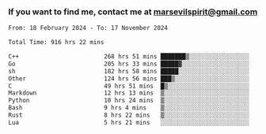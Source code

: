 ### If you want to find me, contact me at marsevilspirit@gmail.com

<!--
**marsevilspirit/marsevilspirit** is a ✨ _special_ ✨ repository because its `README.md` (this file) appears on your GitHub profile.

Here are some ideas to get you started:

- 🔭 I’m currently working on ...
- 🌱 I’m currently learning ...
- 👯 I’m looking to collaborate on ...
- 🤔 I’m looking for help with ...
- 💬 Ask me about ...
- 📫 How to reach me: ...
- 😄 Pronouns: ...
- ⚡ Fun fact: ...
-->
<!--START_SECTION:waka-->

```txt
From: 18 February 2024 - To: 17 November 2024

Total Time: 916 hrs 22 mins

C++                        268 hrs 51 mins ███████▒░░░░░░░░░░░░░░░░░   29.34 %
Go                         205 hrs 33 mins █████▓░░░░░░░░░░░░░░░░░░░   22.43 %
sh                         182 hrs 58 mins █████░░░░░░░░░░░░░░░░░░░░   19.97 %
Other                      124 hrs 56 mins ███▒░░░░░░░░░░░░░░░░░░░░░   13.63 %
C                          49 hrs 51 mins  █▒░░░░░░░░░░░░░░░░░░░░░░░   05.44 %
Markdown                   12 hrs 13 mins  ▒░░░░░░░░░░░░░░░░░░░░░░░░   01.33 %
Python                     10 hrs 24 mins  ▒░░░░░░░░░░░░░░░░░░░░░░░░   01.14 %
Bash                       9 hrs 4 mins    ▒░░░░░░░░░░░░░░░░░░░░░░░░   00.99 %
Rust                       8 hrs 22 mins   ▒░░░░░░░░░░░░░░░░░░░░░░░░   00.91 %
Lua                        5 hrs 21 mins   ░░░░░░░░░░░░░░░░░░░░░░░░░   00.58 %
```

<!--END_SECTION:waka-->
